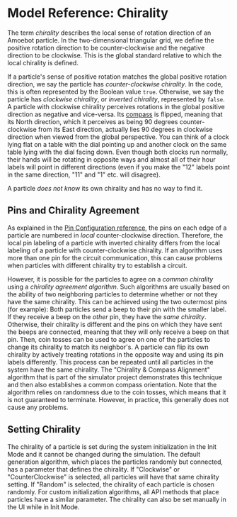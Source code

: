 # Model Reference: Chirality

The term *chirality* describes the local sense of rotation direction of an Amoebot particle.
In the two-dimensional triangular grid, we define the positive rotation direction to be counter-clockwise and the negative direction to be clockwise.
This is the global standard relative to which the local chirality is defined.

If a particle's sense of positive rotation matches the global positive rotation direction, we say the particle has *counter-clockwise chirality*.
In the code, this is often represented by the Boolean value `true`.
Otherwise, we say the particle has *clockwise chirality*, or *inverted chirality*, represented by `false`.
A particle with clockwise chirality perceives rotations in the global positive direction as negative and vice-versa.
Its [compass](direction.md) is flipped, meaning that its North direction, which it perceives as being 90 degrees counter-clockwise from its East direction, actually lies 90 degrees in clockwise direction when viewed from the global perspective.
You can think of a clock lying flat on a table with the dial pointing up and another clock on the same table lying with the dial facing down.
Even though both clocks run normally, their hands will be rotating in opposite ways and almost all of their hour labels will point in different directions (even if you make the "12" labels point in the same direction, "11" and "1" etc. will disagree).

A particle *does not know* its own chirality and has no way to find it.


## Pins and Chirality Agreement

As explained in the [Pin Configuration reference](pin_cfgs.md), the pins on each edge of a particle are numbered in *local* counter-clockwise direction.
Therefore, the local pin labeling of a particle with inverted chirality differs from the local labeling of a particle with counter-clockwise chirality.
If an algorithm uses more than one pin for the circuit communication, this can cause problems when particles with different chirality try to establish a circuit.

However, it is possible for the particles to agree on a *common chirality* using a *chirality agreement algorithm*.
Such algorithms are usually based on the ability of two neighboring particles to determine whether or not they have the same chirality.
This can be achieved using the two outermost pins (for example): Both particles send a beep to their pin with the smaller label.
If they receive a beep on the *other* pin, they have the *same chirality*.
Otherwise, their chirality is different and the pins on which they have sent the beeps are connected, meaning that they will only receive a beep on that pin.
Then, coin tosses can be used to agree on one of the particles to change its chirality to match its neighbor's.
A particle can flip its own chirality by actively treating rotations in the opposite way and using its pin labels differently.
This process can be repeated until all particles in the system have the same chirality.
The "Chirality & Compass Alignment" algorithm that is part of the simulator project demonstrates this technique and then also establishes a common compass orientation.
Note that the algorithm relies on randomness due to the coin tosses, which means that it is not guaranteed to terminate.
However, in practice, this generally does not cause any problems.


## Setting Chirality

The chirality of a particle is set during the system initialization in the Init Mode and it cannot be changed during the simulation.
The default generation algorithm, which places the particles randomly but connected, has a parameter that defines the chirality.
If "Clockwise" or "CounterClockwise" is selected, all particles will have that same chirality setting.
If "Random" is selected, the chirality of each particle is chosen randomly.
For custom initialization algorithms, all API methods that place particles have a similar parameter.
The chirality can also be set manually in the UI while in Init Mode.
